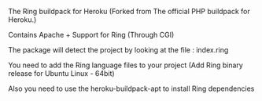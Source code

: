 The Ring buildpack for Heroku (Forked from The official PHP buildpack for Heroku.)

Contains Apache + Support for Ring (Through CGI)

The package will detect the project by looking at the file : index.ring 

You need to add the Ring language files to your project (Add Ring binary release for Ubuntu Linux - 64bit)

Also you need to use the heroku-buildpack-apt to install Ring dependencies
